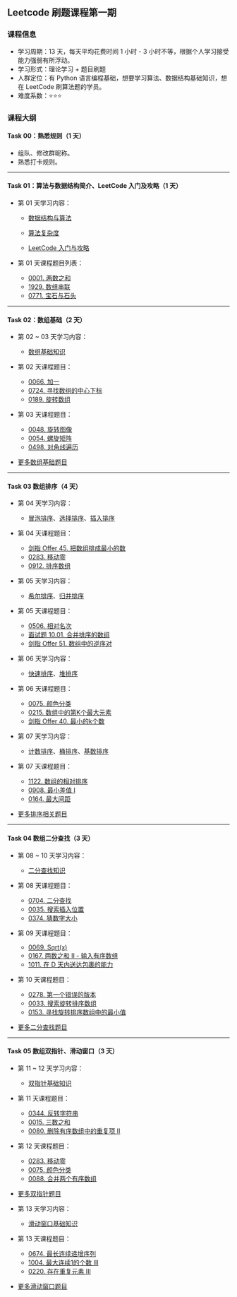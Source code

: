 ## Leetcode 刷题课程第一期

### 课程信息

- 学习周期：13 天，每天平均花费时间 1 小时 - 3 小时不等，根据个人学习接受能力强弱有所浮动。
- 学习形式：理论学习 + 题目刷题
- 人群定位：有 Python 语言编程基础，想要学习算法、数据结构基础知识，想在 LeetCode 刷算法题的学员。
- 难度系数：⭐⭐⭐

### 课程大纲

#### Task 00：熟悉规则（1 天）

- 组队、修改群昵称。
- 熟悉打卡规则。

---

#### Task 01：算法与数据结构简介、LeetCode 入门及攻略（1 天）

- 第 01 天学习内容：

  - [数据结构与算法](https://algo.itcharge.cn/00.%E5%BA%8F%E8%A8%80/01.%E6%95%B0%E6%8D%AE%E7%BB%93%E6%9E%84%E4%B8%8E%E7%AE%97%E6%B3%95/)

  - [算法复杂度](https://algo.itcharge.cn/00.%E5%BA%8F%E8%A8%80/02.%E7%AE%97%E6%B3%95%E5%A4%8D%E6%9D%82%E5%BA%A6/)

  - [LeetCode 入门与攻略](https://algo.itcharge.cn/00.%E5%BA%8F%E8%A8%80/03.LeetCode-%E5%85%A5%E9%97%A8%E4%B8%8E%E6%8C%87%E5%8D%97/)


- 第 01 天课程题目列表：
  - [0001. 两数之和](https://leetcode-cn.com/problems/two-sum/)
  - [1929. 数组串联](https://leetcode-cn.com/problems/concatenation-of-array/)
  - [0771. 宝石与石头](https://leetcode-cn.com/problems/jewels-and-stones/)

---

#### Task 02：数组基础（2 天）

- 第 02 ~ 03 天学习内容：
  - [数组基础知识](https://algo.itcharge.cn/01.%E6%95%B0%E7%BB%84/01.%E6%95%B0%E7%BB%84%E5%9F%BA%E7%A1%80%E7%9F%A5%E8%AF%86/01.%E6%95%B0%E7%BB%84%E5%9F%BA%E7%A1%80%E7%9F%A5%E8%AF%86/)


- 第 02 天课程题目：
  - [0066. 加一](https://leetcode-cn.com/problems/plus-one/)
  - [0724. 寻找数组的中心下标](https://leetcode-cn.com/problems/find-pivot-index/)
  - [0189. 旋转数组](https://leetcode-cn.com/problems/rotate-array/)
  
- 第 03 天课程题目：
  - [0048. 旋转图像](https://leetcode-cn.com/problems/rotate-image/)
  - [0054. 螺旋矩阵](https://leetcode-cn.com/problems/spiral-matrix/)
  - [0498. 对角线遍历](https://leetcode-cn.com/problems/diagonal-traverse/)
- [更多数组基础题目](https://algo.itcharge.cn/01.%E6%95%B0%E7%BB%84/01.%E6%95%B0%E7%BB%84%E5%9F%BA%E7%A1%80%E7%9F%A5%E8%AF%86/10.%E6%95%B0%E7%BB%84%E5%9F%BA%E7%A1%80%E9%A2%98%E7%9B%AE/)

---

#### Task 03 数组排序（4 天）

- 第 04 天学习内容：
  - [冒泡排序](https://algo.itcharge.cn/01.%E6%95%B0%E7%BB%84/02.%E6%95%B0%E7%BB%84%E6%8E%92%E5%BA%8F/01.%E5%86%92%E6%B3%A1%E6%8E%92%E5%BA%8F/)、[选择排序](https://algo.itcharge.cn/01.%E6%95%B0%E7%BB%84/02.%E6%95%B0%E7%BB%84%E6%8E%92%E5%BA%8F/02.%E9%80%89%E6%8B%A9%E6%8E%92%E5%BA%8F/)、[插入排序](https://algo.itcharge.cn/01.%E6%95%B0%E7%BB%84/02.%E6%95%B0%E7%BB%84%E6%8E%92%E5%BA%8F/03.%E6%8F%92%E5%85%A5%E6%8E%92%E5%BA%8F/)


- 第 04 天课程题目：
  - [剑指 Offer 45. 把数组排成最小的数](https://leetcode-cn.com/problems/ba-shu-zu-pai-cheng-zui-xiao-de-shu-lcof/)
  - [0283. 移动零](https://leetcode-cn.com/problems/move-zeroes/)
  - [0912. 排序数组](https://leetcode-cn.com/problems/sort-an-array/)
- 第 05 天学习内容：
  - [希尔排序](https://algo.itcharge.cn/01.%E6%95%B0%E7%BB%84/02.%E6%95%B0%E7%BB%84%E6%8E%92%E5%BA%8F/04.%E5%B8%8C%E5%B0%94%E6%8E%92%E5%BA%8F/)、[归并排序](https://algo.itcharge.cn/01.%E6%95%B0%E7%BB%84/02.%E6%95%B0%E7%BB%84%E6%8E%92%E5%BA%8F/05.%E5%BD%92%E5%B9%B6%E6%8E%92%E5%BA%8F/)

- 第 05 天课程题目：
  - [0506. 相对名次](https://leetcode-cn.com/problems/relative-ranks/)
  - [面试题 10.01. 合并排序的数组](https://leetcode-cn.com/problems/sorted-merge-lcci/)
  - [剑指 Offer 51. 数组中的逆序对](https://leetcode-cn.com/problems/shu-zu-zhong-de-ni-xu-dui-lcof/)

- 第 06 天学习内容：
  - [快速排序](https://algo.itcharge.cn/01.%E6%95%B0%E7%BB%84/02.%E6%95%B0%E7%BB%84%E6%8E%92%E5%BA%8F/06.%E5%BF%AB%E9%80%9F%E6%8E%92%E5%BA%8F/)、[堆排序](https://algo.itcharge.cn/01.%E6%95%B0%E7%BB%84/02.%E6%95%B0%E7%BB%84%E6%8E%92%E5%BA%8F/07.%E5%A0%86%E6%8E%92%E5%BA%8F/)

- 第 06 天课程题目：
  - [0075. 颜色分类](https://leetcode-cn.com/problems/sort-colors/)
  - [0215. 数组中的第K个最大元素](https://leetcode-cn.com/problems/kth-largest-element-in-an-array/)
  - [剑指 Offer 40. 最小的k个数](https://leetcode-cn.com/problems/zui-xiao-de-kge-shu-lcof/)
- 第 07 天学习内容：
  - [计数排序](https://algo.itcharge.cn/01.%E6%95%B0%E7%BB%84/02.%E6%95%B0%E7%BB%84%E6%8E%92%E5%BA%8F/08.%E8%AE%A1%E6%95%B0%E6%8E%92%E5%BA%8F/)、[桶排序](https://algo.itcharge.cn/01.%E6%95%B0%E7%BB%84/02.%E6%95%B0%E7%BB%84%E6%8E%92%E5%BA%8F/09.%E6%A1%B6%E6%8E%92%E5%BA%8F/)、[基数排序](https://algo.itcharge.cn/01.%E6%95%B0%E7%BB%84/02.%E6%95%B0%E7%BB%84%E6%8E%92%E5%BA%8F/10.%E5%9F%BA%E6%95%B0%E6%8E%92%E5%BA%8F/)

- 第 07 天课程题目：
  - [1122. 数组的相对排序](https://leetcode-cn.com/problems/relative-sort-array/)
  - [0908. 最小差值 I](https://leetcode-cn.com/problems/smallest-range-i/)
  - [0164. 最大间距](https://leetcode-cn.com/problems/maximum-gap/)
- [更多排序相关题目](https://algo.itcharge.cn/01.%E6%95%B0%E7%BB%84/02.%E6%95%B0%E7%BB%84%E6%8E%92%E5%BA%8F/10.%E6%95%B0%E7%BB%84%E6%8E%92%E5%BA%8F%E9%A2%98%E7%9B%AE/)

---

#### Task 04 数组二分查找（3 天）

- 第 08 ~ 10 天学习内容：
  - [二分查找知识](https://algo.itcharge.cn/01.%E6%95%B0%E7%BB%84/03.%E4%BA%8C%E5%88%86%E6%9F%A5%E6%89%BE/01.%E4%BA%8C%E5%88%86%E6%9F%A5%E6%89%BE%E7%9F%A5%E8%AF%86/)


- 第 08 天课程题目：
  - [0704. 二分查找](https://leetcode-cn.com/problems/binary-search/)
  - [0035. 搜索插入位置](https://leetcode-cn.com/problems/search-insert-position/)
  - [0374. 猜数字大小](https://leetcode-cn.com/problems/guess-number-higher-or-lower/)
- 第 09 天课程题目：
  - [0069. Sqrt(x)](https://leetcode-cn.com/problems/sqrtx/)
  - [0167. 两数之和 II - 输入有序数组](https://leetcode-cn.com/problems/two-sum-ii-input-array-is-sorted/)
  - [1011. 在 D 天内送达包裹的能力](https://leetcode-cn.com/problems/capacity-to-ship-packages-within-d-days/)
- 第 10 天课程题目：
  - [0278. 第一个错误的版本](https://leetcode-cn.com/problems/first-bad-version/)
  - [0033. 搜索旋转排序数组](https://leetcode-cn.com/problems/search-in-rotated-sorted-array/)
  - [0153. 寻找旋转排序数组中的最小值](https://leetcode-cn.com/problems/find-minimum-in-rotated-sorted-array/)

- [更多二分查找题目](https://algo.itcharge.cn/01.%E6%95%B0%E7%BB%84/03.%E4%BA%8C%E5%88%86%E6%9F%A5%E6%89%BE/10.%E4%BA%8C%E5%88%86%E6%9F%A5%E6%89%BE%E9%A2%98%E7%9B%AE/)

---

#### Task 05 数组双指针、滑动窗口（3 天）

- 第 11 ~ 12 天学习内容：
  - [双指针基础知识](https://algo.itcharge.cn/01.%E6%95%B0%E7%BB%84/04.%E6%95%B0%E7%BB%84%E5%8F%8C%E6%8C%87%E9%92%88/01.%E6%95%B0%E7%BB%84%E5%8F%8C%E6%8C%87%E9%92%88%E7%9F%A5%E8%AF%86/)


- 第 11 天课程题目：
  - [0344. 反转字符串](https://leetcode-cn.com/problems/reverse-string/)
  - [0015. 三数之和](https://leetcode-cn.com/problems/3sum/)
  - [0080. 删除有序数组中的重复项 II](https://leetcode-cn.com/problems/remove-duplicates-from-sorted-array-ii/)
  
- 第 12 天课程题目：
  - [0283. 移动零](https://leetcode-cn.com/problems/move-zeroes/)
  - [0075. 颜色分类](https://leetcode-cn.com/problems/sort-colors/)
  - [0088. 合并两个有序数组](https://leetcode-cn.com/problems/merge-sorted-array/)

- [更多双指针题目](https://algo.itcharge.cn/01.%E6%95%B0%E7%BB%84/04.%E6%95%B0%E7%BB%84%E5%8F%8C%E6%8C%87%E9%92%88/10.%E6%95%B0%E7%BB%84%E5%8F%8C%E6%8C%87%E9%92%88%E9%A2%98%E7%9B%AE/)
- 第 13 天学习内容：
  - [滑动窗口基础知识](https://algo.itcharge.cn/01.%E6%95%B0%E7%BB%84/05.%E6%95%B0%E7%BB%84%E6%BB%91%E5%8A%A8%E7%AA%97%E5%8F%A3/01.%E6%95%B0%E7%BB%84%E6%BB%91%E5%8A%A8%E7%AA%97%E5%8F%A3%E7%9F%A5%E8%AF%86/)

- 第 13 天课程题目：
  - [0674. 最长连续递增序列](https://leetcode-cn.com/problems/longest-continuous-increasing-subsequence/)
  - [1004. 最大连续1的个数 III](https://leetcode-cn.com/problems/max-consecutive-ones-iii/)
  - [0220. 存在重复元素 III](https://leetcode-cn.com/problems/contains-duplicate-iii/)

- [更多滑动窗口题目](https://algo.itcharge.cn/01.%E6%95%B0%E7%BB%84/05.%E6%95%B0%E7%BB%84%E6%BB%91%E5%8A%A8%E7%AA%97%E5%8F%A3/10.%E6%BB%91%E5%8A%A8%E7%AA%97%E5%8F%A3%E9%A2%98%E7%9B%AE/)

